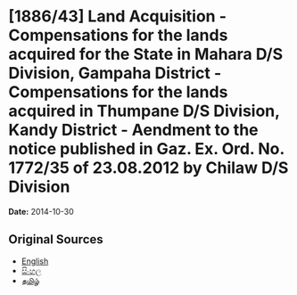 # [1886/43] Land Acquisition - Compensations for the lands acquired for the State in Mahara D/S Division, Gampaha District - Compensations for the lands acquired in Thumpane D/S Division, Kandy District - Aendment to the notice published in Gaz. Ex. Ord. No. 1772/35 of 23.08.2012 by Chilaw D/S Division

**Date:** 2014-10-30

## Original Sources

- [English](https://documents.gov.lk/view/extra-gazettes/2014/10/1886-43_E.pdf)
- [සිංහල](https://documents.gov.lk/view/extra-gazettes/2014/10/1886-43_S.pdf)
- [தமிழ்](https://documents.gov.lk/view/extra-gazettes/2014/10/1886-43_T.pdf)
